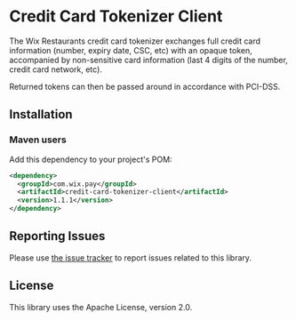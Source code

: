 # Credit Card Tokenizer Client
The Wix Restaurants credit card tokenizer exchanges full credit card information (number, expiry date, CSC, etc) with an opaque token, accompanied by non-sensitive card information (last 4 digits of the number, credit card network, etc).

Returned tokens can then be passed around in accordance with PCI-DSS.

## Installation
### Maven users

Add this dependency to your project's POM:

```xml
<dependency>
  <groupId>com.wix.pay</groupId>
  <artifactId>credit-card-tokenizer-client</artifactId>
  <version>1.1.1</version>
</dependency>
```

## Reporting Issues

Please use [the issue tracker](https://github.com/wix/credit-card-tokenizer-client/issues) to report issues related to this library.

## License
This library uses the Apache License, version 2.0.

